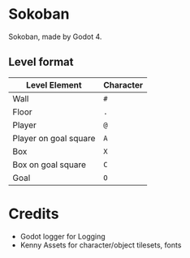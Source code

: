 # Sokoban

Sokoban, made by Godot 4.

## Level format

| Level Element | Character |
| --- | --- |
| Wall  | `#` |
| Floor | `.` |
| Player | `@` |
| Player on goal square | `A` |
| Box | `X` |
| Box on goal square | `C` |
| Goal | `O` |

# Credits

* Godot logger for Logging
* Kenny Assets for character/object tilesets, fonts
